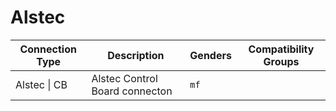 # Alstec

| Connection Type | Description  | Genders | Compatibility Groups |
| --- | --- | --- |  --- |
| <a id="alstec-cb"></a>Alstec \| CB | Alstec Control Board connecton | `mf` |  |
